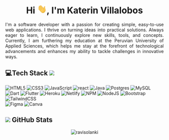 <h1 align="center">Hi <img src="https://raw.githubusercontent.com/ABSphreak/ABSphreak/master/gifs/Hi.gif" width="30px">, I'm Katerin Villalobos </h1>
<p align="justify">I'm a software developer with a passion for creating simple, easy-to-use web applications. I thrive on turning ideas into practical solutions. Always eager to learn, I continuously explore new skills, tools, and concepts. Currently, I am furthering my education at the Peruvian University of Applied Sciences, which helps me stay at the forefront of technological advancements and enhances my ability to tackle challenges in innovative ways.</p>
<h2>💻Tech Stack <img src = "https://media2.giphy.com/media/QssGEmpkyEOhBCb7e1/giphy.gif?cid=ecf05e47a0n3gi1bfqntqmob8g9aid1oyj2wr3ds3mg700bl&rid=giphy.gif" width = 32px></h2>

![HTML5](https://img.shields.io/badge/html5-%23E34F26.svg?style=for-the-badge&logo=html5&logoColor=white)
![CSS3](https://img.shields.io/badge/css3-%231572B6.svg?style=for-the-badge&logo=css3&logoColor=white)
![JavaScript](https://img.shields.io/badge/javascript-%23323330.svg?style=for-the-badge&logo=javascript&logoColor=%23F7DF1E) 
 <img src = "https://img.shields.io/badge/react-%2320232a.svg?style=for-the-badge&logo=react&logoColor=%2361DAFB" alt = "react" />
![Java](https://img.shields.io/badge/java-%23ED8B00.svg?style=for-the-badge&logo=openjdk&logoColor=white) 
![Postgres](https://img.shields.io/badge/postgres-%23316192.svg?style=for-the-badge&logo=postgresql&logoColor=white)
![MySQL](https://img.shields.io/badge/mysql-%2300000f.svg?style=for-the-badge&logo=mysql&logoColor=white) 
![Dart](https://img.shields.io/badge/dart-%230175C2.svg?style=for-the-badge&logo=dart&logoColor=white)
![Flutter](https://img.shields.io/badge/Flutter-%2302569B.svg?style=for-the-badge&logo=Flutter&logoColor=white) 
![Heroku](https://img.shields.io/badge/heroku-%23430098.svg?style=for-the-badge&logo=heroku&logoColor=white) 
![Netlify](https://img.shields.io/badge/netlify-%23000000.svg?style=for-the-badge&logo=netlify&logoColor=#00C7B7)
![NPM](https://img.shields.io/badge/NPM-6DA55F.svg?style=for-the-badge&logo=npm&logoColor=white) 
![NodeJS](https://img.shields.io/badge/node.js-6DA55F?style=for-the-badge&logo=node.js&logoColor=white)
![Bootstrap](https://img.shields.io/badge/bootstrap-%23430098.svg?style=for-the-badge&logo=bootstrap&logoColor=white)
![TailwindCSS](https://img.shields.io/badge/tailwindcss-%2338B2AC.svg?style=for-the-badge&logo=tailwind-css&logoColor=white)  
![Figma](https://img.shields.io/badge/figma-black.svg?style=for-the-badge&logo=figma&logoColor=red)
![Canva](https://img.shields.io/badge/Canva-%2300C4CC.svg?style=for-the-badge&logo=Canva&logoColor=white)

<h2 align="left"><img src="https://media.giphy.com/media/iY8CRBdQXODJSCERIr/giphy.gif" width="25"> <b>GitHub Stats</b> </h2>
<p align="center"> <img src="https://komarev.com/ghpvc/?username=kvillalobos2" alt="ravisolanki" /> </p>

